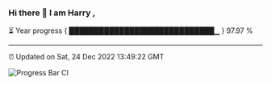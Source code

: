 ### Hi there 👋 I am Harry , 

⏳ Year progress { █████████████████████████████▁ } 97.97 %

---

⏰ Updated on Sat, 24 Dec 2022 13:49:22 GMT

![Progress Bar CI](https://github.com/duykhang68/duykhang68/workflows/Progress%20Bar%20CI/badge.svg)
